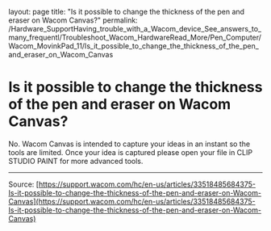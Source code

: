 layout: page
title: "Is it possible to change the thickness of the pen and eraser on Wacom Canvas?"
permalink: /Hardware_SupportHaving_trouble_with_a_Wacom_device_See_answers_to_many_frequentl/Troubleshoot_Wacom_HardwareRead_More/Pen_Computer/Wacom_MovinkPad_11/Is_it_possible_to_change_the_thickness_of_the_pen_and_eraser_on_Wacom_Canvas

# Is it possible to change the thickness of the pen and eraser on Wacom Canvas?

No. Wacom Canvas is intended to capture your ideas in an instant so the tools are limited. Once your idea is captured please open your file in CLIP STUDIO PAINT for more advanced tools.

---
Source: [https://support.wacom.com/hc/en-us/articles/33518485684375-Is-it-possible-to-change-the-thickness-of-the-pen-and-eraser-on-Wacom-Canvas](https://support.wacom.com/hc/en-us/articles/33518485684375-Is-it-possible-to-change-the-thickness-of-the-pen-and-eraser-on-Wacom-Canvas)

